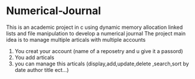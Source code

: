 # Numerical-Journal
This is an academic project in c using dynamic memory allocation linked lists and file manipulation  to develop a numerical journal 
The project main idea is to manage multiple articals with multiple accounts 
1) You creat your account (name of a reposetry and u give it a passord)
2) You add articals
3) you can manage this articals (display,add,update,delete ,search,sort by date author title ect...)
